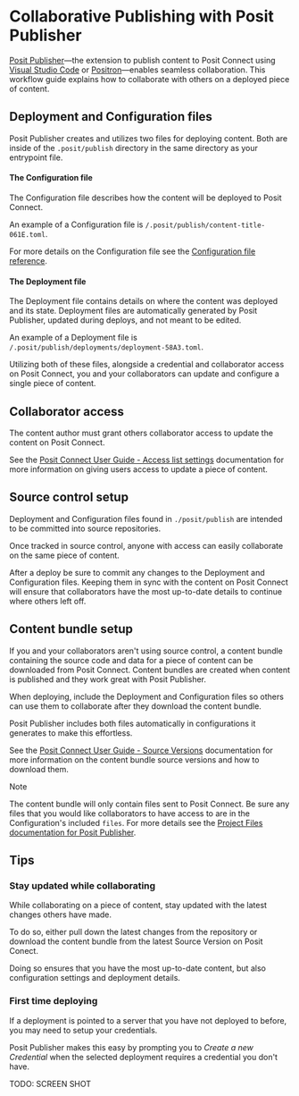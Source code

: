 # Collaborative Publishing with Posit Publisher

[Posit Publisher](https://github.com/posit-dev/publisher)—the extension to
publish content to Posit Connect using
[Visual Studio Code](https://code.visualstudio.com/) or
[Positron](https://positron.posit.co/)—enables seamless collaboration. This
workflow guide explains how to collaborate with others on a deployed piece of
content.

## Deployment and Configuration files

Posit Publisher creates and utilizes two files for deploying content. Both are
inside of the `.posit/publish` directory in the same directory as
your entrypoint file.

#### The Configuration file

The Configuration file describes how the content will be deployed to Posit
Connect.

An example of a Configuration file is `/.posit/publish/content-title-061E.toml`.

For more details on the Configuration file see the [Configuration file reference](./configuration.md).

#### The Deployment file

The Deployment file contains details on where the content was deployed and its
state. Deployment files are automatically generated by Posit Publisher,
updated during deploys, and not meant to be edited.

An example of a Deployment file is
`/.posit/publish/deployments/deployment-58A3.toml`.

Utilizing both of these files, alongside a credential and collaborator access
on Posit Connect, you and your collaborators can update and configure a single
piece of content.

## Collaborator access

The content author must grant others collaborator access to update the content
on Posit Connect.

See the [Posit Connect User Guide - Access list settings](https://docs.posit.co/connect/user/content-settings/#set-collaborators)
documentation for more information on giving users access to update a piece of
content.

## Source control setup

Deployment and Configuration files found in `./posit/publish` are intended
to be committed into source repositories.

Once tracked in source control, anyone with access can easily collaborate on the
same piece of content.

After a deploy be sure to commit any changes to the Deployment and Configuration
files. Keeping them in sync with the content on Posit Connect will ensure that
collaborators have the most up-to-date details to continue where others left
off.

## Content bundle setup

If you and your collaborators aren't using source control, a content bundle
containing the source code and data for a piece of content can be downloaded
from Posit Connect. Content bundles are created when content is published and
they work great with Posit Publisher.

When deploying, include the Deployment and Configuration files so others can
use them to collaborate after they download the content bundle.

Posit Publisher includes both files automatically in configurations it generates
to make this effortless.

See the
[Posit Connect User Guide - Source Versions](https://docs.posit.co/connect/user/source-versions/)
documentation for more information on the content bundle source versions and
how to download them.

> [!NOTE]
> The content bundle will only contain files sent to Posit Connect. Be sure any
> files that you would like collaborators to have access to are in the
> Configuration's included `files`.
> For more details see the [Project Files documentation for Posit Publisher](./vscode.md#project-files).

## Tips

### Stay updated while collaborating

While collaborating on a piece of content, stay updated with the latest changes
others have made.

To do so, either pull down the latest changes from the repository or download
the content bundle from the latest Source Version on Posit Conect.

Doing so ensures that you have the most up-to-date content, but also
configuration settings and deployment details.

### First time deploying

If a deployment is pointed to a server that you have not deployed to before,
you may need to setup your credentials.

Posit Publisher makes this easy by prompting you to _Create a new Credential_
when the selected deployment requires a credential you don't have.

TODO: SCREEN SHOT
